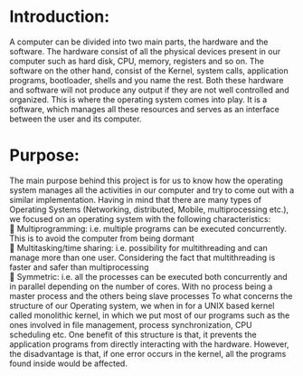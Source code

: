 # Introduction: 
A computer can be divided into two main parts, the hardware and the software. The hardware consist of all the physical devices present in our computer such as hard disk, CPU, memory, registers and so on. The software on the other hand, consist of the Kernel, system calls, application programs, bootloader, shells and you name the rest. Both these hardware and software will not produce any output if they are not well controlled and organized. This is where the operating system comes into play. It is a software, which manages all these resources and serves as an interface between the user and its computer.  
# Purpose: 

The main purpose behind this project is for us to know how the operating system manages all the activities in our computer and try to come out with a similar implementation. 
Having in mind that there are many types of Operating Systems (Networking, distributed, Mobile, multiprocessing etc.), we focused on an operating system with the following characteristics: <br>
	Multiprogramming: i.e. multiple programs can be executed concurrently. This is to avoid the computer from being dormant <br>
	Multitasking/time sharing: i.e. possibility for multithreading and can manage more than one user. Considering the fact that multithreading is faster and safer than multiprocessing <br>
	Symmetric: i.e. all the processes can be executed both concurrently and in parallel depending on the number of cores. With no process being a master process and the others being slave processes 
To what concerns the structure of our Operating system, we when in for a UNIX based kernel called monolithic kernel, in which we put most of our programs such as the ones involved in file management, process synchronization, CPU scheduling etc. 
One benefit of this structure is that, it prevents the application programs from directly interacting with the hardware. However, the disadvantage is that, if one error occurs in the kernel, all the programs found inside would be affected. 
 
 

